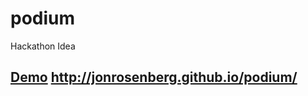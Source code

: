 podium
======

Hackathon Idea

## [Demo](http://jonrosenberg.github.io/podium/) http://jonrosenberg.github.io/podium/
